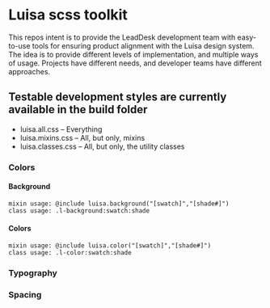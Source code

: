 # Luisa scss toolkit
This repos intent is to provide the LeadDesk development team with easy-to-use tools for ensuring product alignment with the Luisa design system.
The idea is to provide different levels of implementation, and multiple ways of usage. Projects have different needs, and developer teams have different approaches.

## Testable development styles are currently available in the build folder
* luisa.all.css – Everything
* luisa.mixins.css – All, but only, mixins
* luisa.classes.css – All, but only, the utility classes

### Colors
#### Background
    mixin usage: @include luisa.background("[swatch]","[shade#]")
    class usage: .l-background:swatch:shade
#### Colors
    mixin usage: @include luisa.color("[swatch]","[shade#]")
    class usage: .l-color:swatch:shade
### Typography
### Spacing
